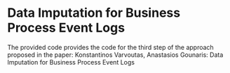 # Data Imputation for Business Process Event Logs

The provided code provides the code for the third step of the approach proposed in the paper: 
Konstantinos Varvoutas, Anastasios Gounaris: Data Imputation for Business Process Event Logs
